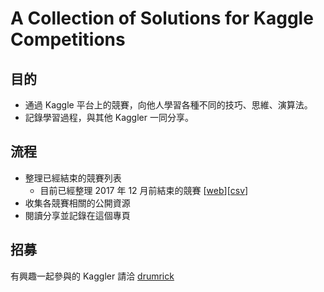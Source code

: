 # A Collection of Solutions for Kaggle Competitions

## 目的

-   通過 Kaggle 平台上的競賽，向他人學習各種不同的技巧、思維、演算法。
-   記錄學習過程，與其他 Kaggler 一同分享。

## 流程

-   整理已經結束的競賽列表
    -   目前已經整理 2017 年 12 月前結束的競賽 \[[web](https://kaggletw.github.io/solutions/data/competitions/kaggle-competitions-2017.html)]\[[csv](data/competitions/kaggle-competitions-2017.csv)]
-   收集各競賽相關的公開資源
-   閱讀分享並記錄在這個專頁

## 招募

有興趣一起參與的 Kaggler 請洽 [drumrick](https://www.facebook.com/pg/RickLiuPage/)
